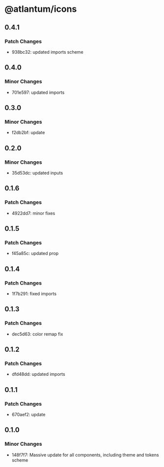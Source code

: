 # @atlantum/icons

## 0.4.1

### Patch Changes

-   938bc32: updated imports scheme

## 0.4.0

### Minor Changes

-   701e597: updated imports

## 0.3.0

### Minor Changes

-   f2db2bf: update

## 0.2.0

### Minor Changes

-   35d53dc: updated inputs

## 0.1.6

### Patch Changes

-   4922dd7: minor fixes

## 0.1.5

### Patch Changes

-   f45a85c: updated prop

## 0.1.4

### Patch Changes

-   1f7b291: fixed imports

## 0.1.3

### Patch Changes

-   dec5d63: color remap fix

## 0.1.2

### Patch Changes

-   dfd48dd: updated imports

## 0.1.1

### Patch Changes

-   670aef2: update

## 0.1.0

### Minor Changes

-   148f7f7: Massive update for all components, including theme and tokens scheme
